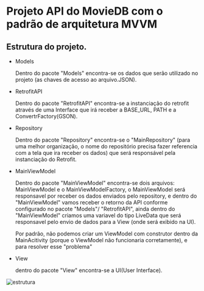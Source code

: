 # Projeto API do MovieDB com o padrão de arquitetura MVVM


## Estrutura do projeto.

- Models

  Dentro do pacote "Models" encontra-se os dados que serão utilizado no projeto (as chaves de acesso ao arquivo.JSON).

- RetrofitAPI

  Dentro do pacote "RetrofitAPI" encontra-se a instanciação do retrofit através de uma Interface que irá receber a BASE_URL, PATH e a ConvertrFactory(GSON).
  
- Repository
  
  Dentro do pacote "Repository" encontra-se o "MainRepository" (para uma melhor organização, o nome do repositório precisa fazer referencia com a tela que ira receber os 
  dados) que será responsável pela instanciação do Retrofit.
  
- MainViewModel
  
  Dentro do pacote "MainViewModel" encontra-se dois arquivos: MainViewModel e o MainViewModelFactory, o MainViewModel será responsavel por receber os dados enviados
  pelo repository, e dentro do "MainViewModel" vamos receber o retorno da API conforme configurado no pacote "Models"/ "RetrofitAPI", ainda dentro do "MainViewModel"
  criamos uma variavel do tipo LiveData que será responsavel pelo envio de dados para a View (onde será exibido na UI).
  
  Por padrão, não podemos criar um ViewModel com construtor dentro da MainAcitivity (porque o ViewModel não funcionaria corretamente), e para resolver esse "problema"
  
- View

  dentro do pacote "View" encontra-se a UI(User Interface).
  
![estrutura](https://user-images.githubusercontent.com/109437880/222192060-60de00ec-ea5e-4b4a-89a5-7eec922b2c9c.PNG)
